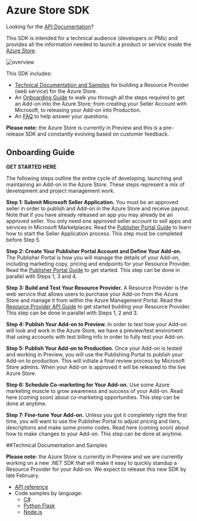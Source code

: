 # Azure Store SDK

Looking for the [API Documentation](https://github.com/Azure/azure-resource-provider-sdk/tree/master/docs/)?

This SDK is intended for a technical audience (developers or PMs) and provides all the information needed to launch a product or service inside the [Azure Store](http://azure.microsoft.com/en-us/gallery/store/overview/).

![overview](https://raw.github.com/Azure/azure-resource-provider-sdk/master/docs/images/azure-store1.png)

This SDK includes:
- [Technical Documentation and Samples](https://github.com/Azure/azure-resource-provider-sdk/blob/master/README.md#technical-documentation-and-samples) for building a Resource Provider (web service) for the Azure Store.
- An [Onboarding Guide](https://github.com/Azure/azure-resource-provider-sdk/blob/master/README.md#onboarding-guide) to walk you through all the steps required to get an Add-on into the Azure Store; from creating your Seller Account with Microsoft, to releasing your Add-on into Production.
- An [FAQ](https://github.com/Azure/azure-resource-provider-sdk/tree/master/docs/faq.md) to help answer your questions.

**Please note:** the Azure Store is currently in Preview and this is a pre-release SDK and constantly evolving based on customer feedback.


## Onboarding Guide

**GET STARTED HERE**

The following steps outline the entire cycle of developing, launching and maintaining an Add-on in the Azure Store.  These steps represent a mix of development and project management work.

**Step 1: Submit Microsoft Seller Application.**  You must be an approved seller in order to publish and Add-on in the Azure Store and receive payout.  Note that if you have already released an app you may already be an approved seller.  You only need one approved seller account to sell apps and services in Microsoft Marketplaces.  Read the [Publisher Portal Guide](https://github.com/Azure/azure-resource-provider-sdk/tree/master/docs/publisher-portal.md) to learn how to start the Seller Application process.  This step must be completed before Step 5.

**Step 2: Create Your Publisher Portal Account and Define Your Add-on.**  The Publisher Portal is how you will manage the details of your Add-on, including marketing copy, pricing and endpoints for your Resource Provider.  Read the [Publisher Portal Guide](https://github.com/Azure/azure-resource-provider-sdk/tree/master/docs/publisher-portal.md) to get started. This step can be done in parallel with Steps 1, 3 and 4.

**Step 3: Build and Test Your Resource Provider.**  A Resource Provider is the web service that allows users to purchase your Add-on from the Azure Store and manage it from within the Azure Management Portal.  Read the [Resource Provider API Guide](https://github.com/Azure/azure-resource-provider-sdk/tree/master/docs/README.md) to get started building your Resource Provider.  This step can be done in parallel with Steps 1, 2 and 3.

**Step 4: Publish Your Add-on to Preview.**  In order to test how your Add-on will look and work in the Azure Store, we have a preview/test enviroment that using accounts with test billing info in order to fully test your Add-on.

**Step 5: Publish Your Add-on to Production.** Once your Add-on is tested and working in Preview, you will use the Publishing Portal to publish your Add-on to production.  This will initiate a final review process by Microsoft Store admins.  When your Add-on is approved it will be released to the live Azure Store.

**Step 6: Schedule Co-marketing for Your Add-on.** Use some Azure marketing muscle to grow awareness and success of your Add-on.  Read here (coming soon) about co-marketing opportunities.  This step can be done at anytime.

**Step 7: Fine-tune Your Add-on.**  Unless you got it completely right the first time, you will want to use the Publisher Portal to adjust pricing and tiers, descriptions and make some promo codes.  Read here (coming soon) about how to make changes to your Add-on.  This step can be done at anytime.

##Technical Documentation and Samples

**Please note:** the Azure Store is currently in Preview and we are currently working on a new .NET SDK that will make it easy to quickly standup a Resource Provider for your Add-on.  We expect to release this new SDK by late February.

- [API reference](https://github.com/Azure/azure-resource-provider-sdk/tree/master/docs)
- Code samples by language:
  - [C#](https://github.com/MetricsHub/AzureStoreRP)
  - [Python Flask](https://github.com/Azure/azure-resource-provider-sdk/tree/master/samples/python-flask)
  - [Node.js](https://github.com/auth0/node-azure-store)


